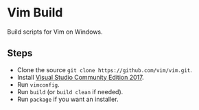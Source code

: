 Vim Build
=========
Build scripts for Vim on Windows.

Steps
-----
 *  Clone the source `git clone https://github.com/vim/vim.git`.
 *  Install [Visual Studio Community Edition 2017](https://developer.microsoft.com/en-us/windows/downloads).
 *  Run `vimconfig`.
 *  Run `build` (or `build clean` if needed).
 *  Run `package` if you want an installer.
